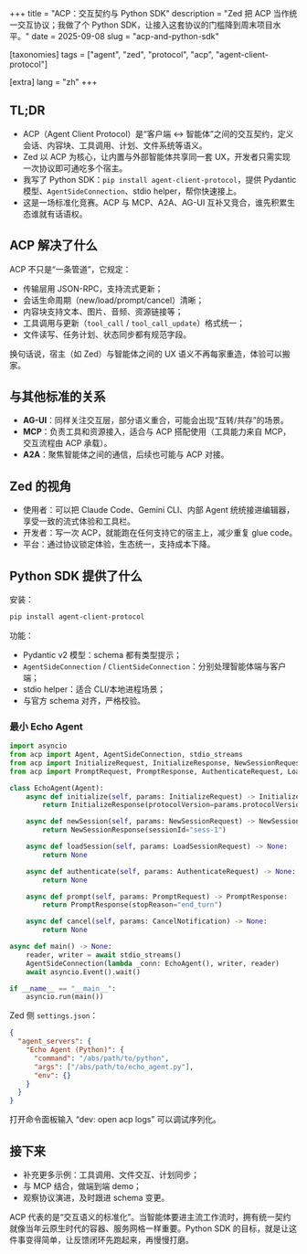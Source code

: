 +++
title = "ACP：交互契约与 Python SDK"
description = "Zed 把 ACP 当作统一交互协议；我做了个 Python SDK，让接入这套协议的门槛降到周末项目水平。"
date = 2025-09-08
slug = "acp-and-python-sdk"

[taxonomies]
tags = ["agent", "zed", "protocol", "acp", "agent-client-protocol"]

[extra]
lang = "zh"
+++

## TL;DR

- ACP（Agent Client Protocol）是“客户端 ↔ 智能体”之间的交互契约，定义会话、内容块、工具调用、计划、文件系统等语义。
- Zed 以 ACP 为核心，让内置与外部智能体共享同一套 UX，开发者只需实现一次协议即可通吃多个宿主。
- 我写了 Python SDK：`pip install agent-client-protocol`，提供 Pydantic 模型、`AgentSideConnection`、stdio helper，帮你快速接上。
- 这是一场标准化竞赛。ACP 与 MCP、A2A、AG-UI 互补又竞合，谁先积累生态谁就有话语权。

## ACP 解决了什么

ACP 不只是“一条管道”，它规定：

- 传输层用 JSON-RPC，支持流式更新；
- 会话生命周期（new/load/prompt/cancel）清晰；
- 内容块支持文本、图片、音频、资源链接等；
- 工具调用与更新（`tool_call` / `tool_call_update`）格式统一；
- 文件读写、任务计划、状态同步都有规范字段。

换句话说，宿主（如 Zed）与智能体之间的 UX 语义不再每家重造，体验可以搬家。

## 与其他标准的关系

- **AG-UI**：同样关注交互层，部分语义重合，可能会出现“互转/共存”的场景。
- **MCP**：负责工具和资源接入，适合与 ACP 搭配使用（工具能力来自 MCP，交互流程由 ACP 承载）。
- **A2A**：聚焦智能体之间的通信，后续也可能与 ACP 对接。

## Zed 的视角

- 使用者：可以把 Claude Code、Gemini CLI、内部 Agent 统统接进编辑器，享受一致的流式体验和工具栏。
- 开发者：写一次 ACP，就能跑在任何支持它的宿主上，减少重复 glue code。
- 平台：通过协议锁定体验，生态统一，支持成本下降。

## Python SDK 提供了什么

安装：

```bash
pip install agent-client-protocol
```

功能：

- Pydantic v2 模型：schema 都有类型提示；
- `AgentSideConnection` / `ClientSideConnection`：分别处理智能体端与客户端；
- stdio helper：适合 CLI/本地进程场景；
- 与官方 schema 对齐，严格校验。

### 最小 Echo Agent

```python
import asyncio
from acp import Agent, AgentSideConnection, stdio_streams
from acp import InitializeRequest, InitializeResponse, NewSessionRequest, NewSessionResponse
from acp import PromptRequest, PromptResponse, AuthenticateRequest, LoadSessionRequest, CancelNotification

class EchoAgent(Agent):
    async def initialize(self, params: InitializeRequest) -> InitializeResponse:
        return InitializeResponse(protocolVersion=params.protocolVersion)

    async def newSession(self, params: NewSessionRequest) -> NewSessionResponse:
        return NewSessionResponse(sessionId="sess-1")

    async def loadSession(self, params: LoadSessionRequest) -> None:
        return None

    async def authenticate(self, params: AuthenticateRequest) -> None:
        return None

    async def prompt(self, params: PromptRequest) -> PromptResponse:
        return PromptResponse(stopReason="end_turn")

    async def cancel(self, params: CancelNotification) -> None:
        return None

async def main() -> None:
    reader, writer = await stdio_streams()
    AgentSideConnection(lambda _conn: EchoAgent(), writer, reader)
    await asyncio.Event().wait()

if __name__ == "__main__":
    asyncio.run(main())
```

Zed 侧 `settings.json`：

```json
{
  "agent_servers": {
    "Echo Agent (Python)": {
      "command": "/abs/path/to/python",
      "args": ["/abs/path/to/echo_agent.py"],
      "env": {}
    }
  }
}
```

打开命令面板输入 “dev: open acp logs” 可以调试序列化。

## 接下来

- 补充更多示例：工具调用、文件交互、计划同步；
- 与 MCP 结合，做端到端 demo；
- 观察协议演进，及时跟进 schema 变更。

ACP 代表的是“交互语义的标准化”。当智能体要进主流工作流时，拥有统一契约就像当年云原生时代的容器、服务网格一样重要。Python SDK 的目标，就是让这件事变得简单，让反馈闭环先跑起来，再慢慢打磨。
